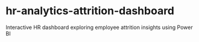 # hr-analytics-attrition-dashboard
Interactive HR dashboard exploring employee attrition insights using Power BI
